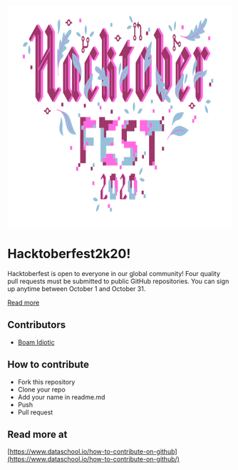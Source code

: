 <img align="center" height="500" src="https://github.com/xg7/hacktoberfest2k20/blob/master/assets/hacktoberfest2k20.png"/>


# Hacktoberfest2k20!

Hacktoberfest is open to everyone in our global community! Four quality pull requests must be submitted to public GitHub repositories. You can sign up anytime between October 1 and October 31.

[Read more](https://hacktoberfest.digitalocean.com/faq/)

## Contributors

- [Boam Idiotic](https://github.com/boamidiotic)

## How to contribute

- Fork this repository
- Clone your repo
- Add your name in readme.md
- Push
- Pull request

## Read more at

[https://www.dataschool.io/how-to-contribute-on-github](https://www.dataschool.io/how-to-contribute-on-github/)

